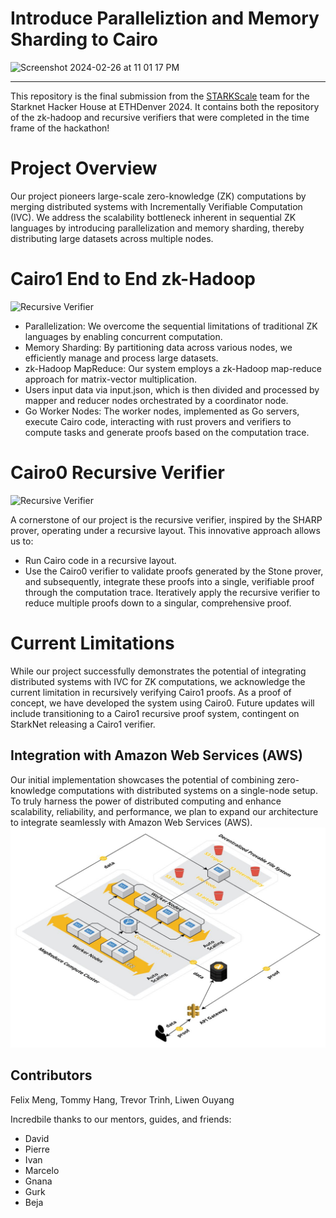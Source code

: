 # Introduce Paralleliztion and Memory Sharding to Cairo
<img width="1150" alt="Screenshot 2024-02-26 at 11 01 17 PM" src="https://github.com/STARKScale/ethdenver24-starknet-hh/assets/47396265/2d202450-8234-4a21-b743-127a1c038233">

---

This repository is the final submission from the [STARKScale](https://starkscale.vercel.app/) team for the Starknet Hacker House at ETHDenver 2024. It contains both the repository of the zk-hadoop and recursive verifiers that were completed in the time frame of the hackathon! 

# Project Overview
Our project pioneers large-scale zero-knowledge (ZK) computations by merging distributed systems with Incrementally Verifiable Computation (IVC). We address the scalability bottleneck inherent in sequential ZK languages by introducing parallelization and memory sharding, thereby distributing large datasets across multiple nodes.

# Cairo1 End to End zk-Hadoop
![Recursive Verifier](images/Cairo1_E2E.jpg "Cairo1 E2E")

* Parallelization: We overcome the sequential limitations of traditional ZK languages by enabling concurrent computation.
* Memory Sharding: By partitioning data across various nodes, we efficiently manage and process large datasets.
* zk-Hadoop MapReduce: Our system employs a zk-Hadoop map-reduce approach for matrix-vector multiplication. 
* Users input data via input.json, which is then divided and processed by mapper and reducer nodes orchestrated by a coordinator node.
* Go Worker Nodes: The worker nodes, implemented as Go servers, execute Cairo code, interacting with rust provers and verifiers to compute tasks and generate proofs based on the computation trace.

# Cairo0 Recursive Verifier
![Recursive Verifier](images/recursive_verifier.jpg "Recursive Verifier")

A cornerstone of our project is the recursive verifier, inspired by the SHARP prover, operating under a recursive layout. This innovative approach allows us to:
* Run Cairo code in a recursive layout.
* Use the Cairo0 verifier to validate proofs generated by the Stone prover, and subsequently, integrate these proofs into a single, verifiable proof through the computation trace.
Iteratively apply the recursive verifier to reduce multiple proofs down to a singular, comprehensive proof.

# Current Limitations 
While our project successfully demonstrates the potential of integrating distributed systems with IVC for ZK computations, we acknowledge the current limitation in recursively verifying Cairo1 proofs. As a proof of concept, we have developed the system using Cairo0. Future updates will include transitioning to a Cairo1 recursive proof system, contingent on StarkNet releasing a Cairo1 verifier.

## Integration with Amazon Web Services (AWS)
Our initial implementation showcases the potential of combining zero-knowledge computations with distributed systems on a single-node setup. To truly harness the power of distributed computing and enhance scalability, reliability, and performance, we plan to expand our architecture to integrate seamlessly with Amazon Web Services (AWS).
![Project Diagram](images/architecture.jpg "Project Diagram")

## Contributors
Felix Meng, Tommy Hang, Trevor Trinh, Liwen Ouyang

Incredbile thanks to our mentors, guides, and friends:
- David
- Pierre
- Ivan
- Marcelo
- Gnana
- Gurk
- Beja

